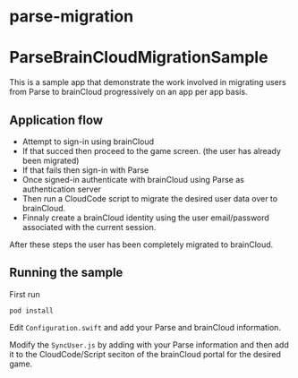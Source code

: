 # parse-migration
# ParseBrainCloudMigrationSample

This is a sample app that demonstrate the work involved in migrating users from Parse to brainCloud progressively on an app per app basis.

## Application flow

* Attempt to sign-in using brainCloud
 * If that succed then proceed to the game screen. (the user has already been migrated)
 * If that fails then sign-in with Parse
 * Once signed-in authenticate with brainCloud using Parse as authentication server
 * Then run a CloudCode script to migrate the desired user data over to brainCloud.
 * Finnaly create a brainCloud identity using the user email/password associated with the current session.

After these steps the user has been completely migrated to brainCloud.



## Running the sample

First run 

```
pod install
```

Edit `Configuration.swift` and add your Parse and brainCloud information. 

Modify the `SyncUser.js` by adding with your Parse information and then add it to the CloudCode/Script seciton of the brainCloud portal for the desired game.
